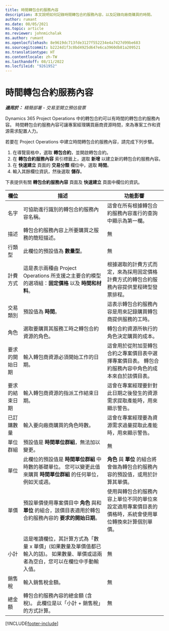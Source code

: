 ```yaml
---
title: 時間轉包合約服務內容
description: 本文說明如何記錄時間轉包合約服務內容，以及記錄向廠商購買的時間。
author: rumant
ms.date: 08/05/2021
ms.topic: article
ms.reviewer: johnmichalak
ms.author: rumant
ms.openlocfilehash: 8e9619dc713fde3127f552234e4a7427d99be683
ms.sourcegitcommit: b2224d1f3c0bd4925d647e6ca3960db81a209521
ms.translationtype: HT
ms.contentlocale: zh-TW
ms.lasthandoff: 08/11/2022
ms.locfileid: "9261952"
---
```

# <a name="subcontract-lines-for-time"></a>時間轉包合約服務內容

_**適用於：** 精簡部署 - 交易至開立預估發票_

Dynamics 365 Project Operations 中的轉包合約可以有時間的轉包合約服務內容。 時間轉包合約服務內容可讓專案經理購買廠商資源時間，來為專案工作和資源需求配置人力。

若要在 Project Operations 中建立時間轉包合約服務內容，請完成下列步驟。

1. 在導覽窗格中，選取 **轉包合約**，並開啟轉包合約。
2. 在 **轉包合約服務內容** 索引標籤上，選取 **新增** 以建立新的轉包合約服務內容。
3. 在 **快速建立** 頁面的 **交易分類** 欄位中，選取 **時間**。
4. 輸入其餘欄位資訊，然後選取 **儲存**。

  下表提供有關 **轉包合約服務內容** 頁面及 **快速建立** 頁面中欄位的資訊。

| **欄位** | **描述** | **功能影響** |
| --- | --- | --- |
| 名字 | 可協助進行識別的轉包合約服務內容名稱。 | 這會在所有根據轉包合約服務內容進行的查詢中顯示為第一欄。 |
| 描述 | 轉包合約服務內容上所要購買之服務的簡短描述。 |無​​ |
| 行類型 |   此欄位的預設值為 **數量型**。| 無​​ |
| 計費方式 | 這是表示兩種由 Project Operations 所支援之主要合約模型的選項組：**固定價格** 以及 **時間和材料**。 | 根據選取的計費方式而定，來為採用固定價格計費方式的轉包合約服務內容提供里程碑型發票排程。 |
| 交易類別 | 預設值為 **時間**。 | 這表示轉包合約服務內容是用來記錄購買轉包商提供服務的工時。 |
| 角色 | 選取要購買其服務工時之轉包合約資源的角色。 | 轉包合約資源所執行的角色決定購買的成本。 |
| 要求的開始日期 | 輸入轉包商資源必須開始工作的日期。 | 這會用於從附加至轉包合約之專案價目表中選擇專案價目表。 轉包合約服務內容中角色的成本來自於該價目表。 |
| 要求的結束日期 | 輸入轉包商資源的指派工作結束日期。 | 這會在專案經理要針對此日期之後發生的資源需求提取產能時，用來顯示警告。 |
| 已訂購數量 | 輸入要向廠商購買的角色時數。 | 這會在專案經理要為資源需求過量提取此產能時，用來顯示警告。 |
| 單位群組 | 預設值是 **時間單位群組**，無法加以變更。 | 無​​|
| 單位 | 此欄位的預設值是 **時間單位群組** 中時數的基礎單位。 您可以變更此值來購買 **時間單位群組** 的任何單位，例如天或週。 | **角色** 與 **單位** 的組合將會做為轉包合約服務內容的預設值，或用於計算其單價。 |
| 單價 | 預設單價使用專案價目中 **角色** 與和 **單位** 的組合，該價目表適用於轉包合約服務內容的 **要求的開始日期**。 | 使用與轉包合約服務內容上單位不同的單位來設定適用專案價目表的價格時，系統會使用單位轉換來計算個別單價。 |
| 小計 |    這是唯讀欄位，其計算方式為「數量 x 單價」(如果數量及單價值都已輸入的話)。 如果數量、單價或這兩者為空白，您可以在欄位中手動輸入值。 | 無​​|
| 銷售稅 |   輸入銷售稅金額。 |無​​ |
| 總金額 | 轉包合約服務內容的總金額 (含稅)。 此欄位是以「小計 + 銷售稅」的方式計算。|無​​ |

[!INCLUDE[footer-include](../../includes/footer-banner.md)]
